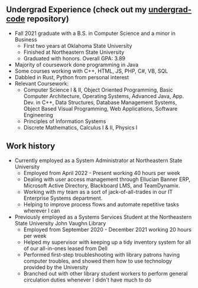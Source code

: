 ## Undergrad Experience (check out my [undergrad-code](https://github.com/kadenscroggins/undergrad-code) repository)
* Fall 2021 graduate with a B.S. in Computer Science and a minor in Business
  - First two years at Oklahoma State University
  - Finished at Northeastern State University
  - Graduated with honors. Overall GPA: 3.89
* Majority of coursework done programming in Java
* Some courses working with C++, HTML, JS, PHP, C#, VB, SQL
* Dabbled in Rust, Python from personal interest
* Relevant Coursework:
  - Computer Science I & II, Object Oriented Programming, Basic Computer Architecture, Operating Systems, Advanced Java, App. Dev. in C++, Data Structures, Database Management Systems, Object Based Visual Programming, Web Applications, Software Engineering
  - Principles of Information Systems
  - Discrete Mathematics, Calculus I & II, Physics I
## Work history
* Currently employed as a System Administrator at Northeastern State University
  - Employed from April 2022 - Present working 40 hours per week
  - Dealing with user access management through Ellucian Banner ERP, Microsoft Active Directory, Blackboard LMS, and TeamDynamix.
  - Working with my team as a sort of jack-of-all-trades in our IT Enterprise Systems department.
  - Helping to improve process flows and automate repetitive tasks wherever I can
* Previously employed as a Systems Services Student at the Northeastern State University John Vaughn Library
  - Employed from September 2020 - December 2021 working 20 hours per week
  - Helped my supervisor with keeping up a tidy inventory system for all of our all-in-ones leased from Dell
  - Performed first-step troubleshooting with library patrons having computer troubles, and showed them how to use technology provided by the University
  - Branched out with other library student workers to perform general circulation duties whenever I didn't have much to do

<!--
TODO:
* Add goals section
-->

